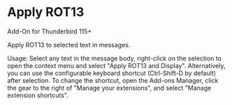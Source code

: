 # Apply ROT13

Add-On for Thunderbird 115+

Apply ROT13 to selected text in messages.

Usage: Select any text in the message body, right-click on the selection to
open the context menu and select "Apply ROT13 and Display". Alternatively, you
can use the configurable keyboard shortcut (Ctrl-Shift-D by default) after
selection. To change the shortcut, open the Add-ons Manager, click the gear to
the right of "Manage your extensions", and select "Manage extension shortcuts".
